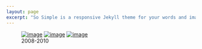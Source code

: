 ```yaml
---
layout: page
excerpt: "So Simple is a responsive Jekyll theme for your words and images."
---
```


<figure class="third">
	<a href="https://github.com/verali0816/aiyamaya/blob/master/images/corr_2008_m2.png?raw=true"><img src="https://github.com/verali0816/aiyamaya/blob/master/images/corr_2008_m2.png?raw=true" alt="image"></a>
	<a href="https://github.com/verali0816/aiyamaya/blob/master/images/corr_2009_m2.png?raw=true"><img src="https://github.com/verali0816/aiyamaya/blob/master/images/corr_2009_m2.png?raw=true" alt="image"></a>
	<a href="https://github.com/verali0816/aiyamaya/blob/master/images/corr_2010_m2.png?raw=true"><img src="https://github.com/verali0816/aiyamaya/blob/master/images/corr_2010_m2.png?raw=true" alt="image"></a>
	<figcaption>2008-2010</figcaption>
</figure>
